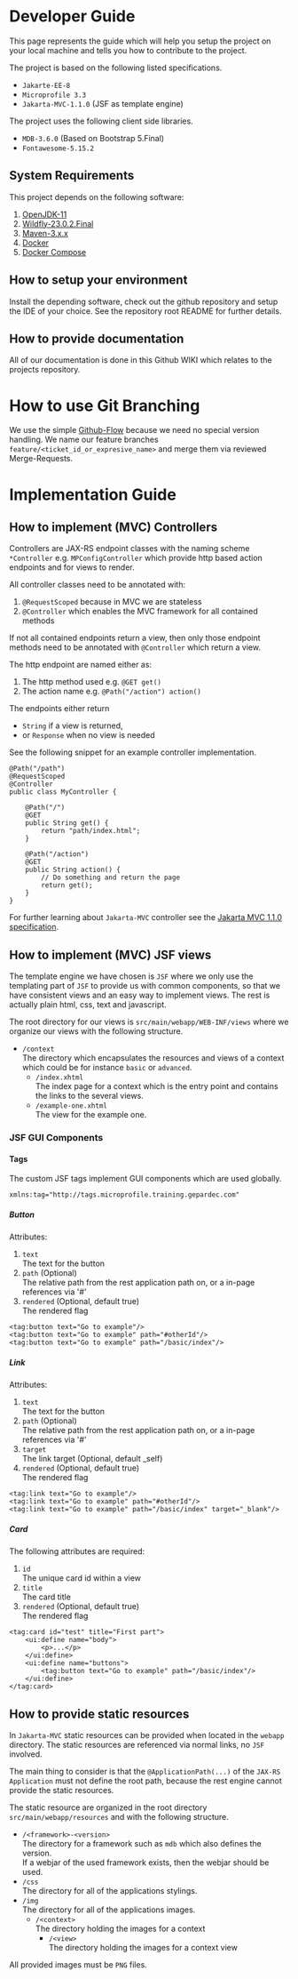 # Developer Guide

This page represents the guide which will help you setup the project on your local machine and tells you how to contribute to the project.

The project is based on the following listed specifications.

* `Jakarte-EE-8`
* `Microprofile 3.3`
* `Jakarta-MVC-1.1.0` (JSF as template engine)

The project uses the following client side libraries.

* `MDB-3.6.0` (Based on Bootstrap 5.Final)
* `Fontawesome-5.15.2`

## System Requirements

This project depends on the following software:

1. [OpenJDK-11](https://jdk.java.net/11/)
2. [Wildfly-23.0.2.Final](https://www.wildfly.org/downloads/)
3. [Maven-3.x.x](https://maven.apache.org/download.cgi)
4. [Docker](https://docs.docker.com/engine/)
5. [Docker Compose](https://docs.docker.com/compose/)

## How to setup your environment

Install the depending software, check out the github repository and setup the IDE of your choice.
See the repository root README for further details.

## How to provide documentation

All of our documentation is done in this Github WIKI which relates to the projects repository.

# How to use Git Branching

We use the simple [Github-Flow](https://guides.github.com/introduction/flow/) because we need no special version handling. 
We name our feature branches `feature/<ticket_id_or_expresive_name>` and merge them via reviewed Merge-Requests.

# Implementation Guide

## How to implement (MVC) Controllers

Controllers are JAX-RS endpoint classes with the naming scheme `*Controller` e.g. `MPConfigController`
which provide http based action endpoints and for views to render.

All controller classes need to be annotated with:

1. `@RequestScoped` because in MVC we are stateless
2. `@Controller` which enables the MVC framework for all contained methods

If not all contained endpoints return a view, then only those endpoint methods need to be annotated with `@Controller`
which return a view.

The http endpoint are named either as:

1. The http method used e.g. `@GET get()`
2. The action name e.g. `@Path("/action") action()`

The endpoints either return 

* `String` if a view is returned,
* or `Response` when no view is needed

See the following snippet for an example controller implementation.

```
@Path("/path")
@RequestScoped
@Controller
public class MyController {

    @Path("/")
    @GET
    public String get() {
        return "path/index.html";
    }

    @Path("/action")
    @GET
    public String action() {
        // Do something and return the page
        return get();
    }
}
```

For further learning about `Jakarta-MVC` controller see the [Jakarta MVC 1.1.0 specification](https://jakarta.ee/specifications/mvc/1.1/jakarta-mvc-spec-1.1.html).

## How to implement (MVC) JSF views

The template engine we have chosen is `JSF` where we only use the templating part of `JSF` to provide us with common components, so 
that we have consistent views and an easy way to implement views. The rest is actually plain html, css, text and javascript.

The root directory for our views is `src/main/webapp/WEB-INF/views` where we organize our views with the following structure.

* `/context`  
The directory which encapsulates the resources and views of a context which could be for instance `basic` or `advanced`.
   - `/index.xhtml`  
   The index page for a context which is the entry point and contains the links to the several views. 
   - `/example-one.xhtml`  
   The view for the example one. 

### JSF GUI Components

#### Tags

The custom JSF tags implement GUI components which are used globally.

`xmlns:tag="http://tags.microprofile.training.gepardec.com"` 

##### Button

Attributes:

1. `text`  
The text for the button
2. `path` (Optional)  
The relative path from the rest application path on, or a in-page references via '#'
3. `rendered` (Optional, default true)  
The rendered flag

```
<tag:button text="Go to example"/>
<tag:button text="Go to example" path="#otherId"/>
<tag:button text="Go to example" path="/basic/index"/>
```

##### Link

Attributes:

1. `text`  
The text for the button
2. `path` (Optional)  
The relative path from the rest application path on, or a in-page references via '#'
3. `target`  
The link target (Optional, default _self)
4. `rendered` (Optional, default true)  
The rendered flag

```
<tag:link text="Go to example"/>
<tag:link text="Go to example" path="#otherId"/>
<tag:link text="Go to example" path="/basic/index" target="_blank"/>
```

##### Card

The following attributes are required:

1. `id`  
The unique card id within a view
2. `title`   
The card title
3. `rendered` (Optional, default true)  
The rendered flag

```
<tag:card id="test" title="First part">
    <ui:define name="body">
        <p>...</p>
    </ui:define>
    <ui:define name="buttons">
        <tag:button text="Go to example" path="/basic/index"/>
    </ui:define>
</tag:card>
```

## How to provide static resources

In `Jakarta-MVC` static resources can be provided when located in the `webapp` directory. The static resources are referenced via normal links, 
no `JSF` involved. 

The main thing to consider is that the `@ApplicationPath(...)` of the `JAX-RS Application` must not define the root path, because the rest engine cannot provide the static resources.

The static resource are organized in the root directory `src/main/webapp/resources` and with the following structure.

* `/<framework>-<version>`   
The directory for a framework such as `mdb` which also defines the version.  
If a webjar of the used framework exists, then the webjar should be used.
* `/css`   
The directory for all of the applications stylings.
* `/img`   
The directory for all of the applications images.
   * `/<context>`  
   The directory holding the images for a context
      * `/<view>`  
      The directory holding the images for a context view

All provided images must be `PNG` files.